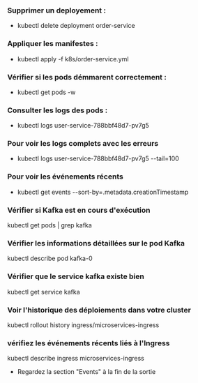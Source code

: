 ### Supprimer un deployement : 
- kubectl delete deployment order-service
### Appliquer les manifestes : 
- kubectl apply -f k8s/order-service.yml
### Vérifier si les pods démmarent correctement : 
- kubectl get pods -w
### Consulter les logs des pods : 
- kubectl logs user-service-788bbf48d7-pv7g5
### Pour voir les logs complets avec les erreurs
- kubectl logs user-service-788bbf48d7-pv7g5 --tail=100
### Pour voir les événements récents
- kubectl get events --sort-by=.metadata.creationTimestamp
### Vérifier si Kafka est en cours d'exécution
kubectl get pods | grep kafka
### Vérifier les informations détaillées sur le pod Kafka
kubectl describe pod kafka-0

### Vérifier que le service kafka existe bien
kubectl get service kafka

### Voir l'historique des déploiements dans votre cluster
kubectl rollout history ingress/microservices-ingress

###  vérifiez les événements récents liés à l'Ingress
kubectl describe ingress microservices-ingress
-  Regardez la section "Events" à la fin de la sortie